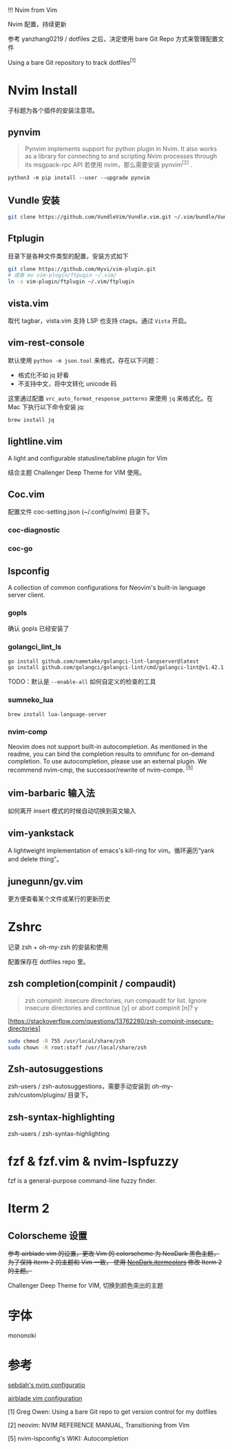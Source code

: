 !!! Nvim from Vim

Nvim 配置，持续更新

参考 yanzhang0219 / dotfiles 之后，决定使用 bare Git Repo 方式来管理配置文件

Using a bare Git repository to track dotfiles<sup>[1]</sup>

# Nvim Install
子标题为各个插件的安装注意项。

## pynvim 

>  Pynvim implements support for python plugin in Nvim. It also works as a library for connecting to and scripting Nvim processes through its msgpack-rpc API
若使用 nvim，那么需要安装 pynvim<sup>[2]</sup> .
```
python3 -m pip install --user --upgrade pynvim 
``` 

## Vundle 安装
```bash
git clone https://github.com/VundleVim/Vundle.vim.git ~/.vim/bundle/Vundle.vim
```

##  Ftplugin
目录下是各种文件类型的配置，安装方式如下
```bash
git clone https://github.com/Hyvi/vim-plugin.git
# 或者 mv vim-plugin/ftpugin ~/.vim/
ln -s vim-plugin/ftplugin ~/.vim/ftplugin
````

## vista.vim 
取代 tagbar，vista.vim 支持 LSP 也支持 ctags。通过 `Vista` 开启。

## vim-rest-console
默认使用 `python -m json.tool` 来格式，存在以下问题：

- 格式化不如 jq 好看
- 不支持中文，将中文转化 unicode 码

这里通过配置 `vrc_auto_format_response_patterns` 来使用 `jq` 来格式化。在 Mac 下执行以下命令安装 jq: 

```bash
brew install jq
```

## lightline.vim
A light and configurable statusline/tabline plugin for Vim

结合主题 Challenger Deep Theme for VIM 使用。

## Coc.vim 
配置文件 coc-setting.json (~/.config/nvim) 目录下。

### coc-diagnostic

### coc-go

## lspconfig 
A collection of common configurations for Neovim's built-in language server client.

### gopls 
确认 gopls 已经安装了

### golangci_lint_ls
```bash 
go install github.com/nametake/golangci-lint-langserver@latest
go install github.com/golangci/golangci-lint/cmd/golangci-lint@v1.42.1
```

TODO：默认是 `--enable-all` 如何自定义的检查的工具

### sumneko_lua
```
brew install lua-language-server
```

### nvim-comp
Neovim does not support built-in autocompletion. As mentioned in the readme, you can bind the completion results to omnifunc for on-demand completion. To use autocompletion, please use an external plugin. We recommend nvim-cmp, the successor/rewrite of nvim-compe. <sup>[5]</sup>

## vim-barbaric 输入法
如何离开 insert 模式的时候自动切换到英文输入

## vim-yankstack
A lightweight implementation of emacs's kill-ring for vim。循环遍历“yank and delete thing”。

## junegunn/gv.vim
更方便查看某个文件或某行的更新历史

# Zshrc
记录 zsh + oh-my-zsh 的安装和使用

配置保存在 dotfiles repo 里。

## zsh completion(compinit / compaudit)

> zsh compinit: insecure directories, run compaudit for list.  Ignore insecure directories and continue [y] or abort compinit [n]? y

[https://stackoverflow.com/questions/13762280/zsh-compinit-insecure-directories]

```bash
sudo chmod -R 755 /usr/local/share/zsh
sudo chown -R root:staff /usr/local/share/zsh
```

## Zsh-autosuggestions
zsh-users / zsh-autosuggestions，需要手动安装到 oh-my-zsh/custom/plugins/ 目录下。


## zsh-syntax-highlighting
zsh-users / zsh-syntax-highlighting

# fzf & fzf.vim & nvim-lspfuzzy
fzf is a general-purpose command-line fuzzy finder. 

# Iterm 2

## Colorscheme 设置
~~参考 airblade vim 的设置，更改 Vim 的 colorscheme 为 NeoDark 黑色主题，为了保持 Iterm 2 的主题和 Vim 一致， 使用 [NeoDark.itermcolors](https://github.com/KeitaNakamura/neodark.vim/blob/master/terms/NeoDark.itermcolors) 修改 Iterm 2 的主题。~~

Challenger Deep Theme for VIM, 切换到颜色突出的主题

# 字体
mononoki 

# 参考

[ sebdah's nvim configuratio ](https://github.com/sebdah/dotfiles/blob/ab2c2357a6853a29010762a45610b2ab31c71eb5/config/nvim/init.vim)

[ airblade vim configuration ](https://github.com/airblade/dotvim/blob/master/vimrc)

[1] Greg Owen: Using a bare Git repo to get version control for my dotfiles

[2] neovim: NVIM REFERENCE MANUAL, Transitioning from Vim 

[5] nvim-lspconfig's WIKI: Autocompletion


